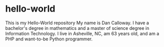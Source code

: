 # hello-world
This is my Hello-World repository
My name is Dan Calloway. I have a bachelor's degree in mathematics and a master of science degree in Information Technology. I live in Asheville, NC, am 63 years old, and am a PHP and want-to-be Python programmer.
